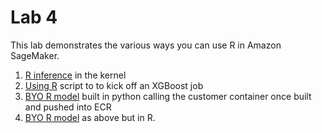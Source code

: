 # Lab 4

This lab demonstrates the various ways you can use R in Amazon SageMaker.

1. [R inference](r_inference.ipynb) in the kernel
2. [Using R](using_r_with_amazon_sagemaker.ipynb) script to to kick off an XGBoost job
3. [BYO R model](r_bring_your_own.ipynb) built in python calling the customer container once built and pushed into ECR
4. [BYO R model](native_r_bring_your_own.ipynb) as above but in R.

